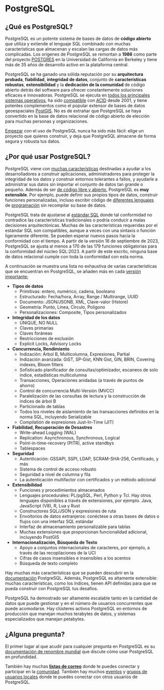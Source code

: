 # PostgreSQL
## ¿Qué es PostgreSQL?

PostgreSQL es un potente sistema de bases de datos de **código abierto** que utiliza y extiende el lenguaje SQL combinado con muchas características que almacenan y escalan las cargas de datos más complicadas. Los orígenes de PostgreSQL se remontan a **1986** como parte del proyecto [POSTGRES](https://www.postgresql.org/docs/current/history.html) en la Universidad de California en Berkeley y tiene más de 35 años de desarrollo activo en la plataforma central.

PostgreSQL se ha ganado una sólida reputación por su **arquitectura probada**, **fiabilidad**, **integridad de datos**, conjunto de **características robustas**, **extensibilidad** y la **dedicación de la comunidad** de código abierto detrás del software para ofrecer constantemente soluciones eficaces e innovadoras. PostgreSQL se ejecuta en [todos los principales sistemas operativos](https://www.postgresql.org/download/), ha sido [compatible](https://en.wikipedia.org/wiki/ACID) con [ACID](https://en.wikipedia.org/wiki/ACID) desde 2001, y tiene potentes complementos como el popular extensor de bases de datos geoespaciales [PostGIS](https://postgis.net/). No es de extrañar que PostgreSQL se haya convertido en la base de datos relacional de código abierto de elección para muchas personas y organizaciones.

[Empezar](https://www.postgresql.org/docs/current/tutorial.html) con el uso de PostgreSQL nunca ha sido más fácil: elige un proyecto que quieres construir, y deja que PostgreSQL almacene de forma segura y robusta tus datos.

## ¿Por qué usar PostgreSQL?

PostgreSQL viene con [muchas características](https://www.postgresql.org/about/featurematrix/) destinadas a ayudar a los desarrolladores a construir aplicaciones, administradores para proteger la integridad de los datos y construir entornos tolerantes a fallos, y ayudarle a administrar sus datos sin importar el conjunto de datos tan grande o pequeño. Además de ser [de código libre y abierto](https://www.postgresql.org/about/license/), PostgreSQL es **muy extensible**. Por ejemplo, puede definir sus propios tipos de datos, construir funciones personalizadas, incluso escribir código de [diferentes lenguajes](https://www.postgresql.org/docs/current/xplang.html) de [programación](https://www.postgresql.org/docs/current/xplang.html) sin recompilar su base de datos.

PostgreSQL trata de ajustarse al [estándar SQL](https://www.postgresql.org/docs/current/features.html) donde tal conformidad no contradice las características tradicionales o podría conducir a malas decisiones arquitectónicas. Muchas de las características requeridas por el estándar SQL son compatibles, aunque a veces con una sintaxis o función ligeramente diferente. Se pueden esperar nuevos pasos hacia la conformidad con el tiempo. A partir de la versión 16 de septiembre de 2023, PostgreSQL se ajusta al menos a 170 de las 179 funciones obligatorias para la conformidad del núcleo SQL:2023. A partir de este escrito, ninguna base de datos relacional cumple con toda la conformidad con esta norma.

A continuación se muestra una lista no exhaustiva de varias características que se encuentran en PostgreSQL, se añaden más en cada [versión importante:](https://www.postgresql.org/developer/roadmap/)

- **Tipos de datos**
    - Primitivas: entero, numérico, cadena, booleano
    - Estructurado: Fecha/hora, Array, Range / Multirange, UUID
    - Documento: JSON/JSONB, XML, Clave-valor (Hstore)
    - Geometría: Punto, Línea, Círculo, Polígono
    - Personalizaciones: Composite, Tipos personalizados
- **Integridad de los datos**
    - UNIQUE, NO NULL
    - Claves primarias
    - Claves foráneas
    - Restricciones de exclusión
    - Explicit Locks, Advisory Locks
- **Concurrencia, Rendimiento**
    - Indización: Árbol B, Multicolumna, Expresiones, Partial
    - Indización avanzada: GiST, SP-Gist, KNN Gist, GIN, BRIN, Covering indexes, Bloom filters
    - Sofisticado planificador de consultas/optimizador, escaneos de solo índice, estadísticas multicolumna
    - Transacciones, Operaciones anidadas (a través de puntos de ahorro)
    - Control de concurrencia Multi-Versión (MVCC)
    - Paralelización de las consultas de lectura y la construcción de índices de árbol B
    - Particionado de tablas
    - Todos los niveles de aislamiento de las transacciones definidos en la norma SQL, incluyendo Serializable
    - Compilatión de expresiones Just-In-Time (JIT)
- **Fiabilidad, Recuperación de Desastres**
   - Write-ahead Logging (WAL)
   - Replication: Asynchronous, Synchronous, Logical
   - Point-in-time-recovery (PITR), active standbys
   - Tablespaces
- **Seguridad**
    - Autenticación: GSSAPI, SSPI, LDAP, SCRAM-SHA-256, Certificado, y más
    - Sistema de control de acceso robusto
    - Seguridad a nivel de columna y fila
    - La autenticación multifactor con certificados y un método adicional
- **Extensibilidad**
    - Funciones y procedimientos almacenados
    - Lenguajes procedurales: PL/pgSQL, Perl, Python y Tcl. Hay otros lenguajes disponibles a través de extensiones, por ejemplo. Java, JavaScript (V8), R, Lua y Rust
    - Constructores SQL/JSON y expresiones de ruta
    - Envoltorios de datos extranjeros: conéctese a otras bases de datos o flujos con una interfaz SQL estándar
    - Interfaz de almacenamiento personalizable para tablas
    - Muchas extensiones que proporcionan funcionalidad adicional, incluyendo PostGIS
- **Internacionalización, Búsqueda de Texto**
    - Apoyo a conjuntos internacionales de caracteres, por ejemplo, a través de las recopilaciones de la UCI
    - Cifras de casos insensibles e insensibles a los acentos
    - Búsqueda de texto completo

Hay muchas más características que se pueden descubrir en la [documentación](https://www.postgresql.org/docs/) PostgreSQL. Además, PostgreSQL es altamente extensible: muchas características, como los índices, tienen API definidas para que se pueda construir con PostgreSQL tus desafíos.

PostgreSQL ha demostrado ser altamente escalable tanto en la cantidad de datos que puede gestionar y en el número de usuarios concurrentes que puede acomodarse. Hay clústeres activos PostgreSQL en entornos de producción que manejan muchos terabytes de datos, y sistemas especializados que manejan petabytes.

## ¿Alguna pregunta?

El primer lugar al que acudir para cualquier pregunta en PostgreSQL es su [documentación de renombre mundial](https://www.postgresql.org/docs/) que discute cómo usar PostgreSQL en profundidad.

También hay muchas **[listas de correo](https://www.postgresql.org/list/)** donde te puedes conectar y participar en la [comunidad](https://www.postgresql.org/community/). También hay muchos [eventos](https://www.postgresql.org/about/events/) y [grupos de usuarios locales](https://www.postgresql.org/community/user-groups/) donde te puedes conectar con otros usuarios de PostgreSQL.